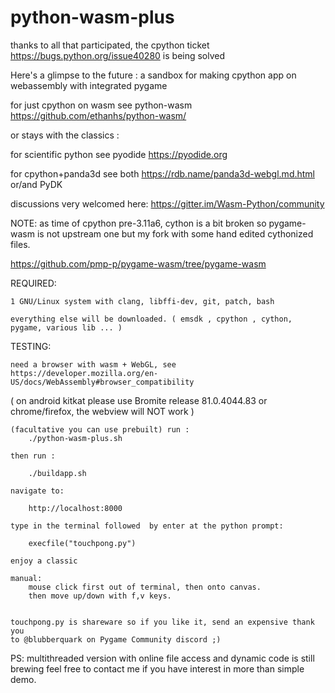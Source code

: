 # python-wasm-plus

thanks to all that participated, the cpython ticket https://bugs.python.org/issue40280 is being solved

Here's a glimpse to the future :
a sandbox for making cpython app on webassembly with integrated pygame


for just cpython on wasm see python-wasm https://github.com/ethanhs/python-wasm/

or stays with the classics :

for scientific python see pyodide https://pyodide.org

for cpython+panda3d see both https://rdb.name/panda3d-webgl.md.html or/and PyDK


discussions very welcomed here:
  https://gitter.im/Wasm-Python/community


NOTE: as time of cpython pre-3.11a6, cython is a bit broken so pygame-wasm is not upstream
one but my fork with some hand edited cythonized files.

https://github.com/pmp-p/pygame-wasm/tree/pygame-wasm


REQUIRED:
    
    1 GNU/Linux system with clang, libffi-dev, git, patch, bash

    everything else will be downloaded. ( emsdk , cpython , cython, pygame, various lib ... )

    
TESTING:
    
    need a browser with wasm + WebGL, see https://developer.mozilla.org/en-US/docs/WebAssembly#browser_compatibility

( on android kitkat please use Bromite release 81.0.4044.83 or chrome/firefox, the webview will NOT work )

    (facultative you can use prebuilt) run :
        ./python-wasm-plus.sh

    then run :

        ./buildapp.sh

    navigate to:

        http://localhost:8000

    type in the terminal followed  by enter at the python prompt:
    
        execfile("touchpong.py") 

    enjoy a classic 

    manual:
        mouse click first out of terminal, then onto canvas.
        then move up/down with f,v keys.


    touchpong.py is shareware so if you like it, send an expensive thank you
    to @blubberquark on Pygame Community discord ;)



PS: multithreaded version with online file access and dynamic code is still brewing
feel free to contact me if you have interest in more than simple demo.

